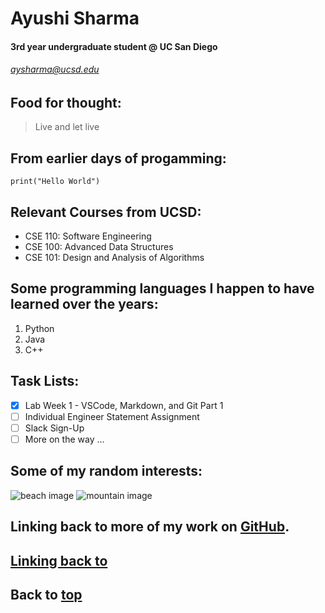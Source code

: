 # Ayushi Sharma
#### 3rd year **undergraduate** student @ UC San Diego
###### *aysharma@ucsd.edu*


## Food for thought: 
> Live and let live 


## From earlier days of progamming: 
```
print("Hello World")
```

## Relevant Courses from UCSD:
- CSE 110: Software Engineering 
- CSE 100: Advanced Data Structures   
- CSE 101: Design and Analysis of Algorithms  

## Some programming languages I happen to have learned over the years: 
1. Python
2. Java
3. C++

## Task Lists:  
- [x] Lab Week 1 - VSCode, Markdown, and Git Part 1
- [ ] Individual Engineer Statement Assignment
- [ ] Slack Sign-Up
- [ ] More on the way ...

## Some of my random interests: 
![beach image](https://www.google.com/url?sa=i&url=https%3A%2F%2Funsplash.com%2Fs%2Fphotos%2Ftropical-beach&psig=AOvVaw3OsmK1wZxBcffRL0iHFEwh&ust=1632641632956000&source=images&cd=vfe&ved=0CAsQjRxqFwoTCLi795bOmfMCFQAAAAAdAAAAABAD)
![mountain image](https://images.unsplash.com/photo-1541800569-95a8b25835f0?ixlib=rb-1.2.1&ixid=MnwxMjA3fDB8MHxleHBsb3JlLWZlZWR8MjB8fHxlbnwwfHx8fA%3D%3D&w=1000&q=80)


## Linking back to more of my work on [GitHub](https://github.com/ayushiatsharma).

## [Linking back to](README.md)

## Back to **[top](#ayushi-sharma)** 